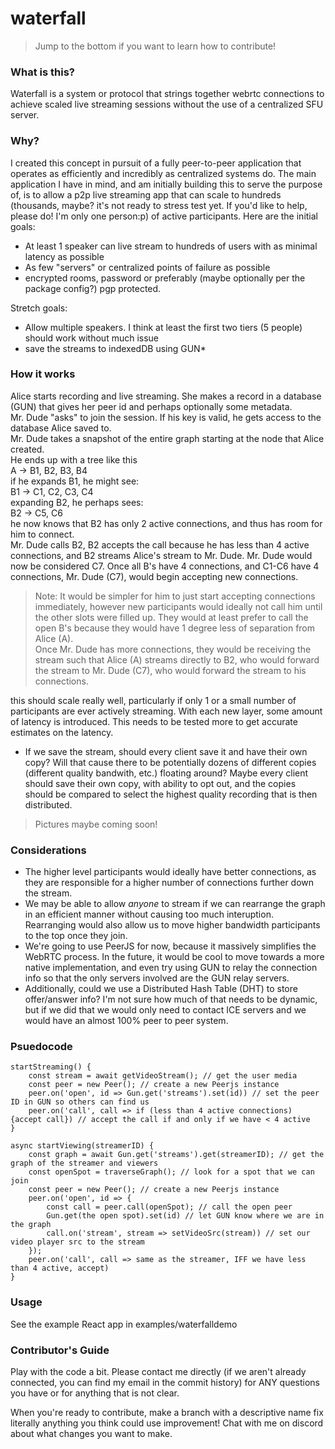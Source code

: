 # waterfall

> Jump to the bottom if you want to learn how to contribute! 
### What is this?
Waterfall is a system or protocol that strings together webrtc connections to achieve scaled live streaming sessions without the use of a centralized SFU server. 

### Why?
I created this concept in pursuit of a fully peer-to-peer application that operates as efficiently and incredibly as centralized systems do. The main application I have in mind, and am initially building this to serve the purpose of, is to allow a p2p live streaming app that can scale to hundreds (thousands, maybe? it's not ready to stress test yet. If you'd like to help, please do! I'm only one person:p) of active participants. Here are the initial goals:
- At least 1 speaker can live stream to hundreds of users with as minimal latency as possible
- As few "servers" or centralized points of failure as possible
- encrypted rooms, password or preferably (maybe optionally per the package config?) pgp protected.  

Stretch goals:
- Allow multiple speakers. I think at least the first two tiers (5 people) should work without much issue
- save the streams to indexedDB using GUN*

### How it works
Alice starts recording and live streaming. She makes a record in a database (GUN) that gives her peer id and perhaps optionally some metadata.<br/>
Mr. Dude "asks" to join the session. If his key is valid, he gets access to the database Alice saved to.<br/>
Mr. Dude takes a snapshot of the entire graph starting at the node that Alice created.<br/>
He ends up with a tree like this<br/>
A -> B1, B2, B3, B4<br/>
if he expands B1, he might see:<br/>
B1 -> C1, C2, C3, C4<br/>
expanding B2, he perhaps sees:<br/>
B2 -> C5, C6<br/>
he now knows that B2 has only 2 active connections, and thus has room for him to connect.<br/>
Mr. Dude calls B2, B2 accepts the call because he has less than 4 active connections, and B2 streams Alice's stream to Mr. Dude. Mr. Dude would now be considered C7. Once all B's have 4 connections, and C1-C6 have 4 connections, Mr. Dude (C7), would begin accepting new connections. <br/>
> Note: It would be simpler for him to just start accepting connections immediately, however new participants would ideally not call him until the other slots were filled up. They would at least prefer to call the open B's because they would have 1 degree less of separation from Alice (A).<br/>
Once Mr. Dude has more connections, they would be receiving the stream such that Alice (A) streams directly to B2, who would forward the stream to Mr. Dude (C7), who would forward the stream to his connections.

this should scale really well, particularly if only 1 or a small number of participants are ever actively streaming.
With each new layer, some amount of latency is introduced. This needs to be tested more to get accurate estimates on the latency.


* If we save the stream, should every client save it and have their own copy? Will that cause there to be potentially dozens of different copies (different quality bandwith, etc.) floating around? Maybe every client should save their own copy, with ability to opt out, and the copies should be compared to select the highest quality recording that is then distributed. 

> Pictures maybe coming soon! 

### Considerations
- The higher level participants would ideally have better connections, as they are responsible for a higher number of connections further down the stream.
- We may be able to allow _anyone_ to stream if we can rearrange the graph in an efficient manner without causing too much interuption. Rearranging would also allow us to move higher bandwidth participants to the top once they join.
- We're going to use PeerJS for now, because it massively simplifies the WebRTC process. In the future, it would be cool to move towards a more native implementation, and even try using GUN to relay the connection info so that the only servers involved are the GUN relay servers. 
- Additionally, could we use a Distributed Hash Table (DHT) to store offer/answer info? I'm not sure how much of that needs to be dynamic, but if we did that we would only need to contact ICE servers and we would have an almost 100% peer to peer system.

### Psuedocode
```
startStreaming() {
    const stream = await getVideoStream(); // get the user media 
    const peer = new Peer(); // create a new Peerjs instance
    peer.on('open', id => Gun.get('streams').set(id)) // set the peer ID in GUN so others can find us
    peer.on('call', call => if (less than 4 active connections) {accept call}) // accept the call if and only if we have < 4 active
}
```
```
async startViewing(streamerID) {
    const graph = await Gun.get('streams').get(streamerID); // get the graph of the streamer and viewers
    const openSpot = traverseGraph(); // look for a spot that we can join
    const peer = new Peer(); // create a new Peerjs instance
    peer.on('open', id => {
        const call = peer.call(openSpot); // call the open peer
        Gun.get(the open spot).set(id) // let GUN know where we are in the graph
        call.on('stream', stream => setVideoSrc(stream)) // set our video player src to the stream
    });
    peer.on('call', call => same as the streamer, IFF we have less than 4 active, accept)
}
```

### Usage
See the example React app in examples/waterfalldemo


### Contributor's Guide
Play with the code a bit. Please contact me directly (if we aren't already connected, you can find my email in the commit history) for ANY questions you have or for anything that is not clear. 

When you're ready to contribute, make a branch with a descriptive name 
fix literally anything you think could use improvement! Chat with me on discord about what changes you want to make.
